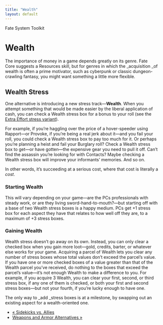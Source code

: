 ```yaml
---
title: "Wealth"
layout: default
---
```

    
Fate System Toolkit

#  Wealth

The importance of money in a game depends greatly on its genre. Fate Core
suggests a Resources skill, but for genres in which the _acquisition _of
wealth is often a prime motivator, such as cyberpunk or classic dungeon-
crawling fantasy, you might want something a little more flexible.

## Wealth Stress

One alternative is introducing a new stress track—**Wealth**. When you attempt
something that would be made easier by the liberal application of cash, you
can check a Wealth stress box for a bonus to your roll (see the [Extra Effort
stress variant](../../fate-system-toolkit/customized-tools)).

For example, if you’re haggling over the price of a hover-speeder using
Rapport—or Provoke, if you’re being a real jerk about it—and you fail your
roll, you could check a Wealth stress box to pay too much for it. Or perhaps
you’re planning a heist and fail your Burglary roll? Check a Wealth stress box
to get—or have gotten—the expensive gear you need to pull it off. Can’t find
the assassin you’re looking for with Contacts? Maybe checking a Wealth stress
box will improve your informants’ memories. And so on.

In other words, it’s succeeding at a serious cost, where that cost is
literally a _cost_.

### Starting Wealth

This will vary depending on your game—are the PCs professionals with steady
work, or are they living sword-hand-to-mouth?—but starting off with a base of
two Wealth stress boxes is a happy medium. PCs get +1 stress box for each
aspect they have that relates to how well off they are, to a maximum of +3
stress boxes.

### Gaining Wealth

Wealth stress doesn’t go away on its own. Instead, you can only clear a
checked box when you gain more loot—gold, credits, barter, or whatever else
works for your game. Acquiring a parcel of Wealth lets you clear any number of
stress boxes whose total values don’t exceed the parcel’s value. If you have
one or more checked boxes of a value greater than that of the Wealth parcel
you’ve received, do nothing to the boxes that exceed the parcel’s value—it’s
not enough Wealth to make a difference to you. For example, if you acquire 3
Wealth, you can clear your first, second, or third stress box, if any one of
them is checked, or both your first and second stress boxes—but not your
fourth, if you’re lucky enough to have one.

The only way to _add _stress boxes is at a milestone, by swapping out an
existing aspect for a wealth-oriented one.

  * [« Sidekicks vs. Allies](/fate-system-toolkit/sidekicks-vs-allies)
  * [Weapons and Armor Alternatives »](/fate-system-toolkit/weapons-and-armor-alternatives)

